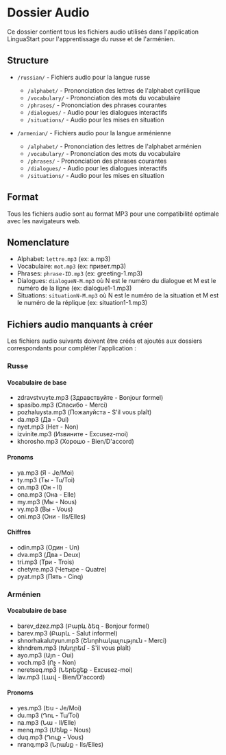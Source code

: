 # Dossier Audio

Ce dossier contient tous les fichiers audio utilisés dans l'application LinguaStart pour l'apprentissage du russe et de l'arménien.

## Structure

- `/russian/` - Fichiers audio pour la langue russe
  - `/alphabet/` - Prononciation des lettres de l'alphabet cyrillique
  - `/vocabulary/` - Prononciation des mots du vocabulaire
  - `/phrases/` - Prononciation des phrases courantes
  - `/dialogues/` - Audio pour les dialogues interactifs
  - `/situations/` - Audio pour les mises en situation

- `/armenian/` - Fichiers audio pour la langue arménienne
  - `/alphabet/` - Prononciation des lettres de l'alphabet arménien
  - `/vocabulary/` - Prononciation des mots du vocabulaire
  - `/phrases/` - Prononciation des phrases courantes
  - `/dialogues/` - Audio pour les dialogues interactifs
  - `/situations/` - Audio pour les mises en situation

## Format

Tous les fichiers audio sont au format MP3 pour une compatibilité optimale avec les navigateurs web.

## Nomenclature

- Alphabet: `lettre.mp3` (ex: а.mp3)
- Vocabulaire: `mot.mp3` (ex: привет.mp3)
- Phrases: `phrase-ID.mp3` (ex: greeting-1.mp3)
- Dialogues: `dialogueN-M.mp3` où N est le numéro du dialogue et M est le numéro de la ligne (ex: dialogue1-1.mp3)
- Situations: `situationN-M.mp3` où N est le numéro de la situation et M est le numéro de la réplique (ex: situation1-1.mp3)

## Fichiers audio manquants à créer

Les fichiers audio suivants doivent être créés et ajoutés aux dossiers correspondants pour compléter l'application :

### Russe

#### Vocabulaire de base
- zdravstvuyte.mp3 (Здравствуйте - Bonjour formel)
- spasibo.mp3 (Спасибо - Merci)
- pozhaluysta.mp3 (Пожалуйста - S'il vous plaît)
- da.mp3 (Да - Oui)
- nyet.mp3 (Нет - Non)
- izvinite.mp3 (Извините - Excusez-moi)
- khorosho.mp3 (Хорошо - Bien/D'accord)

#### Pronoms
- ya.mp3 (Я - Je/Moi)
- ty.mp3 (Ты - Tu/Toi)
- on.mp3 (Он - Il)
- ona.mp3 (Она - Elle)
- my.mp3 (Мы - Nous)
- vy.mp3 (Вы - Vous)
- oni.mp3 (Они - Ils/Elles)

#### Chiffres
- odin.mp3 (Один - Un)
- dva.mp3 (Два - Deux)
- tri.mp3 (Три - Trois)
- chetyre.mp3 (Четыре - Quatre)
- pyat.mp3 (Пять - Cinq)

### Arménien

#### Vocabulaire de base
- barev_dzez.mp3 (Բարև ձեզ - Bonjour formel)
- barev.mp3 (Բարև - Salut informel)
- shnorhakalutyun.mp3 (Շնորհակալություն - Merci)
- khndrem.mp3 (Խնդրեմ - S'il vous plaît)
- ayo.mp3 (Այո - Oui)
- voch.mp3 (Ոչ - Non)
- neretseq.mp3 (Ներեցեք - Excusez-moi)
- lav.mp3 (Լավ - Bien/D'accord)

#### Pronoms
- yes.mp3 (Ես - Je/Moi)
- du.mp3 (Դու - Tu/Toi)
- na.mp3 (Նա - Il/Elle)
- menq.mp3 (Մենք - Nous)
- duq.mp3 (Դուք - Vous)
- nranq.mp3 (Նրանք - Ils/Elles)